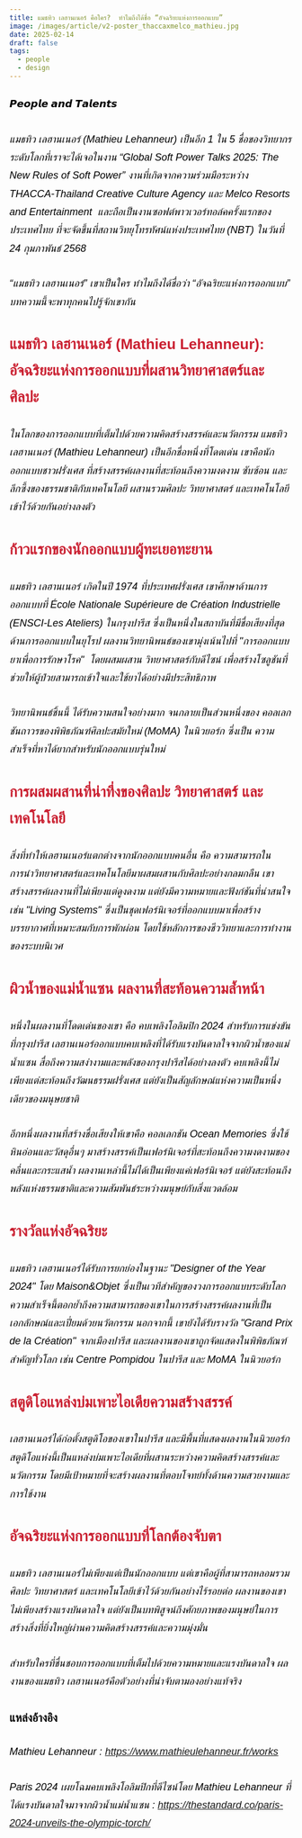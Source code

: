 ```yaml
---
title: แมธทิว เลฮานเนอร์ คือใคร?  ทำไมถึงได้ชื่อ “อัจฉริยะแห่งการออกแบบ”
image: /images/article/v2-poster_thaccaxmelco_mathieu.jpg
date: 2025-02-14
draft: false
tags:
  - people
  - design
---
```

<style>
    body {
        color: black;
    }

    h3 {
        color: #ca2031;
        font-family: "IBM Plex Sans Thai", sans-serif;
        font-weight: bold;
        font-size: 26px;
        line-height: 1.8;
    }

    h4 {
        color: black;
        font-family: "IBM Plex Sans Thai", sans-serif;
        font-weight: bold;
        font-size: 20px;
        line-height: 1.8;
    }

h5 {
        color: black;
        font-family: "sarabun", sans-serif;
        font-weight: lighter;
        font-size: 18px;
        line-height: 1.8;
    }
</style>

##### 𝙋𝙚𝙤𝙥𝙡𝙚 𝙖𝙣𝙙 𝙏𝙖𝙡𝙚𝙣𝙩𝙨

##### แมธทิว เลฮานเนอร์ (Mathieu Lehanneur) เป็นอีก 1 ใน 5 ชื่อของวิทยากรระดับโลกที่เราจะได้เจอในงาน “Global Soft Power Talks 2025: The New Rules of Soft Power” งานที่เกิดจากความร่วมมือระหว่าง THACCA-Thailand Creative Culture Agency และ Melco Resorts and Entertainment  และถือเป็นงานซอฟต์พาวเวอร์ทอล์คครั้งแรกของประเทศไทย ที่จะจัดขึ้นที่สถานวิทยุโทรทัศน์แห่งประเทศไทย (NBT) ในวันที่ 24 กุมภาพันธ์ 2568 

##### “แมธทิว เลฮานเนอร์” เขาเป็นใคร ทำไมถึงได้ชื่อว่า “อัจฉริยะแห่งการออกแบบ” บทความนี้จะพาทุกคนไปรู้จักเขากัน

###  **แมธทิว เลฮานเนอร์ (Mathieu Lehanneur): อัจฉริยะแห่งการออกแบบที่ผสานวิทยาศาสตร์และศิลปะ**

##### ในโลกของการออกแบบที่เต็มไปด้วยความคิดสร้างสรรค์และนวัตกรรม แมธทิว เลฮานเนอร์ (Mathieu Lehanneur) เป็นอีกชื่อหนึ่งที่โดดเด่น เขาคือนักออกแบบชาวฝรั่งเศส ที่สร้างสรรค์ผลงานที่สะท้อนถึงความงดงาม ซับซ้อน และลึกซึ้งของธรรมชาติกับเทคโนโลยี ผสานรวมศิลปะ วิทยาศาสตร์ และเทคโนโลยีเข้าไว้ด้วยกันอย่างลงตัว

### **ก้าวแรกของนักออกแบบผู้ทะเยอทะยาน**

##### แมธทิว เลฮานเนอร์ เกิดในปี 1974 ที่ประเทศฝรั่งเศส เขาศึกษาด้านการออกแบบที่ École Nationale Supérieure de Création Industrielle (ENSCI-Les Ateliers) ในกรุงปารีส ซึ่งเป็นหนึ่งในสถาบันที่มีชื่อเสียงที่สุดด้านการออกแบบในยุโรป ผลงานวิทยานิพนธ์ของเขามุ่งเน้นไปที่ "การออกแบบยาเพื่อการรักษาโรค"  โดยผสมผสาน วิทยาศาสตร์กับดีไซน์ เพื่อสร้างโซลูชันที่ช่วยให้ผู้ป่วยสามารถเข้าใจและใช้ยาได้อย่างมีประสิทธิภาพ 

##### วิทยานิพนธ์ชิ้นนี้ ได้รับความสนใจอย่างมาก จนกลายเป็นส่วนหนึ่งของ คอลเลกชันถาวรของพิพิธภัณฑ์ศิลปะสมัยใหม่ (MoMA) ในนิวยอร์ก ซึ่งเป็น ความสำเร็จที่หาได้ยากสำหรับนักออกแบบรุ่นใหม่

### **การผสมผสานที่น่าทึ่งของศิลปะ วิทยาศาสตร์ และเทคโนโลยี**

##### สิ่งที่ทำให้เลฮานเนอร์แตกต่างจากนักออกแบบคนอื่น คือ ความสามารถในการนำวิทยาศาสตร์และเทคโนโลยีมาผสมผสานกับศิลปะอย่างกลมกลืน เขาสร้างสรรค์ผลงานที่ไม่เพียงแต่ดูงดงาม แต่ยังมีความหมายและฟังก์ชันที่น่าสนใจ เช่น "Living Systems" ซึ่งเป็นชุดเฟอร์นิเจอร์ที่ออกแบบมาเพื่อสร้างบรรยากาศที่เหมาะสมกับการพักผ่อน โดยใช้หลักการของชีววิทยาและการทำงานของระบบนิเวศ

### **ผิวน้ำของแม่น้ำแซน ผลงานที่สะท้อนความล้ำหน้า**

##### หนึ่งในผลงานที่โดดเด่นของเขา คือ คบเพลิงโอลิมปิก 2024 สำหรับการแข่งขันที่กรุงปารีส เลฮานเนอร์ออกแบบคบเพลิงที่ได้รับแรงบันดาลใจจากผิวน้ำของแม่น้ำแซน สื่อถึงความสง่างามและพลังของกรุงปารีสได้อย่างลงตัว คบเพลิงนี้ไม่เพียงแต่สะท้อนถึงวัฒนธรรมฝรั่งเศส แต่ยังเป็นสัญลักษณ์แห่งความเป็นหนึ่งเดียวของมนุษยชาติ 

##### อีกหนึ่งผลงานที่สร้างชื่อเสียงให้เขาคือ คอลเลกชัน Ocean Memories ซึ่งใช้หินอ่อนและวัสดุอื่นๆ มาสร้างสรรค์เป็นเฟอร์นิเจอร์ที่สะท้อนถึงความงดงามของคลื่นและกระแสน้ำ ผลงานเหล่านี้ไม่ได้เป็นเพียงแค่เฟอร์นิเจอร์ แต่ยังสะท้อนถึงพลังแห่งธรรมชาติและความสัมพันธ์ระหว่างมนุษย์กับสิ่งแวดล้อม

### **รางวัลแห่งอัจฉริยะ**

##### แมธทิว เลฮานเนอร์ได้รับการยกย่องในฐานะ "Designer of the Year 2024" โดย Maison&Objet ซึ่งเป็นเวทีสำคัญของวงการออกแบบระดับโลก ความสำเร็จนี้ตอกย้ำถึงความสามารถของเขาในการสร้างสรรค์ผลงานที่เป็นเอกลักษณ์และเปี่ยมด้วยนวัตกรรม นอกจากนี้ เขายังได้รับรางวัล "Grand Prix de la Création" จากเมืองปารีส และผลงานของเขาถูกจัดแสดงในพิพิธภัณฑ์สำคัญทั่วโลก เช่น Centre Pompidou ในปารีส และ MoMA ในนิวยอร์ก

### **สตูดิโอแหล่งบ่มเพาะไอเดียความสร้างสรรค์**

##### เลฮานเนอร์ได้ก่อตั้งสตูดิโอของเขาในปารีส และมีพื้นที่แสดงผลงานในนิวยอร์ก สตูดิโอแห่งนี้เป็นแหล่งบ่มเพาะไอเดียที่ผสานระหว่างความคิดสร้างสรรค์และนวัตกรรม โดยมีเป้าหมายที่จะสร้างผลงานที่ตอบโจทย์ทั้งด้านความสวยงามและการใช้งาน

### **อัจฉริยะแห่งการออกแบบที่โลกต้องจับตา**

##### แมธทิว เลฮานเนอร์ไม่เพียงแต่เป็นนักออกแบบ แต่เขาคือผู้ที่สามารถหลอมรวมศิลปะ วิทยาศาสตร์ และเทคโนโลยีเข้าไว้ด้วยกันอย่างไร้รอยต่อ ผลงานของเขาไม่เพียงสร้างแรงบันดาลใจ แต่ยังเป็นบทพิสูจน์ถึงศักยภาพของมนุษย์ในการสร้างสิ่งที่ยิ่งใหญ่ผ่านความคิดสร้างสรรค์และความมุ่งมั่น

##### สำหรับใครที่ชื่นชอบการออกแบบที่เต็มไปด้วยความหมายและแรงบันดาลใจ ผลงานของแมธทิว เลฮานเนอร์คือตัวอย่างที่น่าจับตามองอย่างแท้จริง

#### แหล่งอ้างอิง

##### Mathieu Lehanneur : <https://www.mathieulehanneur.fr/works> 

##### Paris 2024 เผยโฉมคบเพลิงโอลิมปิกที่ดีไซน์โดย Mathieu Lehanneur ที่ได้แรงบันดาลใจมาจากผิวน้ำแม่น้ำแซน : <https://thestandard.co/paris-2024-unveils-the-olympic-torch/>
